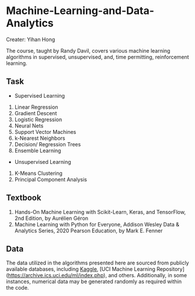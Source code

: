 # Machine-Learning-and-Data-Analytics

Creater: Yihan Hong

The course, taught by Randy Davil, covers various machine learning algorithms in supervised, unsupervised, and, time permitting, reinforcement learning.


## Task

- Supervised Learning

1. Linear Regression
2. Gradient Descent
3. Logistic Regression
4. Neural Nets
5. Support Vector Machines
6. k-Nearest Neighbors
7. Decision/ Regression Trees
8. Ensemble Learning

- Unsupervised Learning
1. K-Means Clustering
2. Principal Component Analysis


## Textbook

1. Hands-On Machine Learning with Scikit-Learn, Keras, and TensorFlow, 2nd Edition, by Aurélien Géron
2. Machine Learning with Python for Everyone, Addison Wesley Data & Analytics Series, 2020 Pearson Education, by Mark E. Fenner

## Data
The data utilized in the algorithms presented here are sourced from publicly available databases, including [Kaggle](https://www.kaggle.com/), [UCI Machine Learning Repository] (https://archive.ics.uci.edu/ml/index.php), and others. Additionally, in some instances, numerical data may be generated randomly as required within the code.